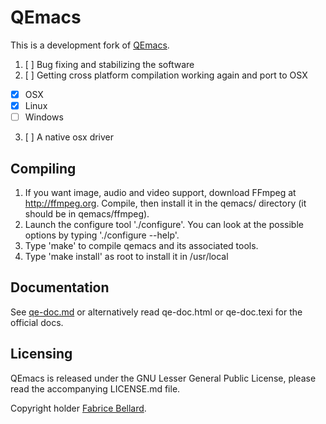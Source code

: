 QEmacs
===

This is a development fork of [QEmacs](http://www.bellard.org/qemacs/).

1. [ ] Bug fixing and stabilizing the software
2. [ ] Getting cross platform compilation working again and port to OSX
  - [x] OSX
  - [x] Linux
  - [ ] Windows
3. [ ] A native osx driver

## Compiling

1. If you want image, audio and video support, download FFmpeg at
   http://ffmpeg.org. Compile, then install it in the qemacs/ directory (it should
   be in qemacs/ffmpeg). 
2. Launch the configure tool './configure'. You can look at the
   possible options by typing './configure --help'.
3. Type 'make' to compile qemacs and its associated tools.
4. Type 'make install' as root to install it in /usr/local

## Documentation

See [qe-doc.md](http://github.com/jdwije/qemacs/blob/master/qe-doc.md) or alternatively read qe-doc.html or qe-doc.texi for the official docs.

## Licensing

QEmacs is released under the GNU Lesser General Public License, please read the accompanying LICENSE.md file.

Copyright holder [Fabrice Bellard](http://www.bellard.org).
